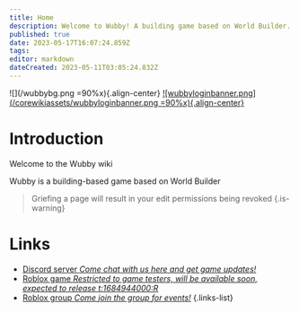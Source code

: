 ```yaml
---
title: Home
description: Welcome to Wubby! A building game based on World Builder.
published: true
date: 2023-05-17T16:07:24.859Z
tags: 
editor: markdown
dateCreated: 2023-05-11T03:05:24.832Z
---
```


![](/wubbybg.png =90%x){.align-center}
[![wubbyloginbanner.png](/corewikiassets/wubbyloginbanner.png =90%x){.align-center}](https://shlink.choke.dev/WubbyWikiLogin)
# Introduction

Welcome to the Wubby wiki

Wubby is a building-based game based on World Builder

> Griefing a page will result in your edit permissions being revoked
{.is-warning}

# Links
- [Discord server *Come chat with us here and get game updates!*](https://discord.gg/YHtthk2dYX)
- [Roblox game *Restricted to game testers, will be available soon, expected to release t:1684944000:R*](https://www.roblox.com/games/12519560096/Wubby)
- [Roblox group *Come join the group for events!*](https://www.roblox.com/groups/16993480)
{.links-list}
